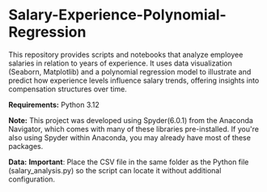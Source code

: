 # Salary-Experience-Polynomial-Regression
This repository provides scripts and notebooks that analyze employee salaries in relation to years of experience. It uses data visualization (Seaborn, Matplotlib) and a polynomial regression model to illustrate and predict how experience levels influence salary trends, offering insights into compensation structures over time.


**Requirements:**
Python 3.12

**Note:** This project was developed using Spyder(6.0.1) from the Anaconda Navigator, which comes with many of these libraries pre-installed. If you're also using Spyder within Anaconda, you may already have most of these packages.

**Data:**
  **Important**: Place the CSV file in the same folder as the Python file (salary_analysis.py) so the script can locate it without additional configuration.
